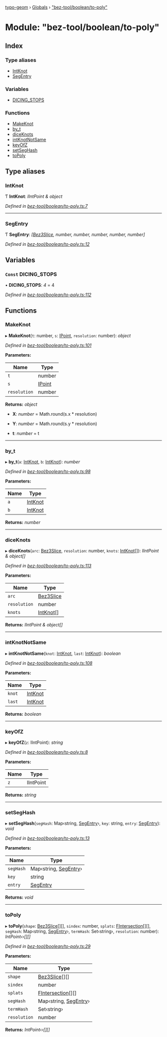 [typo-geom](../README.md) › [Globals](../globals.md) › ["bez-tool/boolean/to-poly"](_bez_tool_boolean_to_poly_.md)

# Module: "bez-tool/boolean/to-poly"

## Index

### Type aliases

* [IntKnot](_bez_tool_boolean_to_poly_.md#intknot)
* [SegEntry](_bez_tool_boolean_to_poly_.md#segentry)

### Variables

* [DICING_STOPS](_bez_tool_boolean_to_poly_.md#const-dicing_stops)

### Functions

* [MakeKnot](_bez_tool_boolean_to_poly_.md#makeknot)
* [by_t](_bez_tool_boolean_to_poly_.md#by_t)
* [diceKnots](_bez_tool_boolean_to_poly_.md#diceknots)
* [intKnotNotSame](_bez_tool_boolean_to_poly_.md#intknotnotsame)
* [keyOfZ](_bez_tool_boolean_to_poly_.md#keyofz)
* [setSegHash](_bez_tool_boolean_to_poly_.md#setseghash)
* [toPoly](_bez_tool_boolean_to_poly_.md#topoly)

## Type aliases

###  IntKnot

Ƭ **IntKnot**: *IIntPoint & object*

*Defined in [bez-tool/boolean/to-poly.ts:7](https://github.com/be5invis/typo-geom/blob/9ebaae4/src/bez-tool/boolean/to-poly.ts#L7)*

___

###  SegEntry

Ƭ **SegEntry**: *[[Bez3Slice](../classes/_bez_tool_shared_slice_arc_.bez3slice.md), number, number, number, number, number]*

*Defined in [bez-tool/boolean/to-poly.ts:12](https://github.com/be5invis/typo-geom/blob/9ebaae4/src/bez-tool/boolean/to-poly.ts#L12)*

## Variables

### `Const` DICING_STOPS

• **DICING_STOPS**: *4* = 4

*Defined in [bez-tool/boolean/to-poly.ts:112](https://github.com/be5invis/typo-geom/blob/9ebaae4/src/bez-tool/boolean/to-poly.ts#L112)*

## Functions

###  MakeKnot

▸ **MakeKnot**(`t`: number, `s`: [IPoint](_point_interface_.md#ipoint), `resolution`: number): *object*

*Defined in [bez-tool/boolean/to-poly.ts:101](https://github.com/be5invis/typo-geom/blob/9ebaae4/src/bez-tool/boolean/to-poly.ts#L101)*

**Parameters:**

Name | Type |
------ | ------ |
`t` | number |
`s` | [IPoint](_point_interface_.md#ipoint) |
`resolution` | number |

**Returns:** *object*

* **X**: *number* = Math.round(s.x * resolution)

* **Y**: *number* = Math.round(s.y * resolution)

* **t**: *number* = t

___

###  by_t

▸ **by_t**(`a`: [IntKnot](_bez_tool_boolean_to_poly_.md#intknot), `b`: [IntKnot](_bez_tool_boolean_to_poly_.md#intknot)): *number*

*Defined in [bez-tool/boolean/to-poly.ts:98](https://github.com/be5invis/typo-geom/blob/9ebaae4/src/bez-tool/boolean/to-poly.ts#L98)*

**Parameters:**

Name | Type |
------ | ------ |
`a` | [IntKnot](_bez_tool_boolean_to_poly_.md#intknot) |
`b` | [IntKnot](_bez_tool_boolean_to_poly_.md#intknot) |

**Returns:** *number*

___

###  diceKnots

▸ **diceKnots**(`arc`: [Bez3Slice](../classes/_bez_tool_shared_slice_arc_.bez3slice.md), `resolution`: number, `knots`: [IntKnot](_bez_tool_boolean_to_poly_.md#intknot)[]): *IIntPoint & object[]*

*Defined in [bez-tool/boolean/to-poly.ts:113](https://github.com/be5invis/typo-geom/blob/9ebaae4/src/bez-tool/boolean/to-poly.ts#L113)*

**Parameters:**

Name | Type |
------ | ------ |
`arc` | [Bez3Slice](../classes/_bez_tool_shared_slice_arc_.bez3slice.md) |
`resolution` | number |
`knots` | [IntKnot](_bez_tool_boolean_to_poly_.md#intknot)[] |

**Returns:** *IIntPoint & object[]*

___

###  intKnotNotSame

▸ **intKnotNotSame**(`knot`: [IntKnot](_bez_tool_boolean_to_poly_.md#intknot), `last`: [IntKnot](_bez_tool_boolean_to_poly_.md#intknot)): *boolean*

*Defined in [bez-tool/boolean/to-poly.ts:108](https://github.com/be5invis/typo-geom/blob/9ebaae4/src/bez-tool/boolean/to-poly.ts#L108)*

**Parameters:**

Name | Type |
------ | ------ |
`knot` | [IntKnot](_bez_tool_boolean_to_poly_.md#intknot) |
`last` | [IntKnot](_bez_tool_boolean_to_poly_.md#intknot) |

**Returns:** *boolean*

___

###  keyOfZ

▸ **keyOfZ**(`z`: IIntPoint): *string*

*Defined in [bez-tool/boolean/to-poly.ts:8](https://github.com/be5invis/typo-geom/blob/9ebaae4/src/bez-tool/boolean/to-poly.ts#L8)*

**Parameters:**

Name | Type |
------ | ------ |
`z` | IIntPoint |

**Returns:** *string*

___

###  setSegHash

▸ **setSegHash**(`segHash`: Map‹string, [SegEntry](_bez_tool_boolean_to_poly_.md#segentry)›, `key`: string, `entry`: [SegEntry](_bez_tool_boolean_to_poly_.md#segentry)): *void*

*Defined in [bez-tool/boolean/to-poly.ts:13](https://github.com/be5invis/typo-geom/blob/9ebaae4/src/bez-tool/boolean/to-poly.ts#L13)*

**Parameters:**

Name | Type |
------ | ------ |
`segHash` | Map‹string, [SegEntry](_bez_tool_boolean_to_poly_.md#segentry)› |
`key` | string |
`entry` | [SegEntry](_bez_tool_boolean_to_poly_.md#segentry) |

**Returns:** *void*

___

###  toPoly

▸ **toPoly**(`shape`: [Bez3Slice](../classes/_bez_tool_shared_slice_arc_.bez3slice.md)[][], `sindex`: number, `splats`: [FIntersection](_bez_tool_boolean_intersections_.md#fintersection)[][], `segHash`: Map‹string, [SegEntry](_bez_tool_boolean_to_poly_.md#segentry)›, `termHash`: Set‹string›, `resolution`: number): *IntPoint‹›[][]*

*Defined in [bez-tool/boolean/to-poly.ts:29](https://github.com/be5invis/typo-geom/blob/9ebaae4/src/bez-tool/boolean/to-poly.ts#L29)*

**Parameters:**

Name | Type |
------ | ------ |
`shape` | [Bez3Slice](../classes/_bez_tool_shared_slice_arc_.bez3slice.md)[][] |
`sindex` | number |
`splats` | [FIntersection](_bez_tool_boolean_intersections_.md#fintersection)[][] |
`segHash` | Map‹string, [SegEntry](_bez_tool_boolean_to_poly_.md#segentry)› |
`termHash` | Set‹string› |
`resolution` | number |

**Returns:** *IntPoint‹›[][]*
